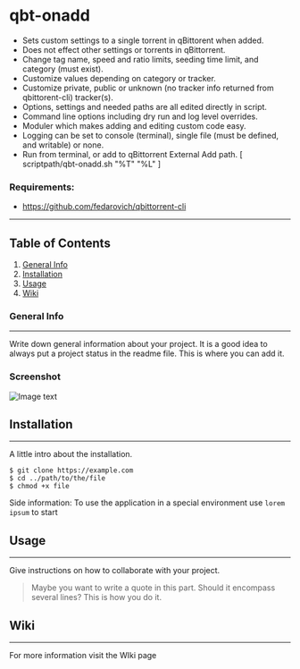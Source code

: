 # qbt-onadd 
 - Sets custom settings to a single torrent in qBittorent when added.
 - Does not effect other settings or torrents in qBittorrent.
 - Change tag name, speed and ratio limits, seeding time limit, and category (must exist).
 - Customize values depending on category or tracker. 
 - Customize private, public or unknown (no tracker info returned from qbittorent-cli) tracker(s).
 - Options, settings and needed paths are all edited directly in script.
 - Command line options including dry run and log level overrides.
 - Moduler which makes adding and editing custom code easy. 
 - Logging can be set to console (terminal), single file (must be defined, and writable) or none. 
 - Run from terminal, or add to qBittorrent External Add path. [ scriptpath/qbt-onadd.sh "%T" "%L" ]
### Requirements:
 - https://github.com/fedarovich/qbittorrent-cli
***
## Table of Contents
1. [General Info](#general-info)
2. [Installation](#installation)
3. [Usage](#usage)
4. [Wiki](#wiki)
### General Info
***
Write down general information about your project. It is a good idea to always put a project status in the readme file. This is where you can add it. 
### Screenshot
![Image text](https://www.united-internet.de/fileadmin/user_upload/Brands/Downloads/Logo_IONOS_by.jpg)
## Installation
***
A little intro about the installation. 
```
$ git clone https://example.com
$ cd ../path/to/the/file
$ chmod +x file
```
Side information: To use the application in a special environment use ```lorem ipsum``` to start
## Usage
***
Give instructions on how to collaborate with your project.
> Maybe you want to write a quote in this part. 
> Should it encompass several lines?
> This is how you do it.
## Wiki
***
For more information visit the WIki page
